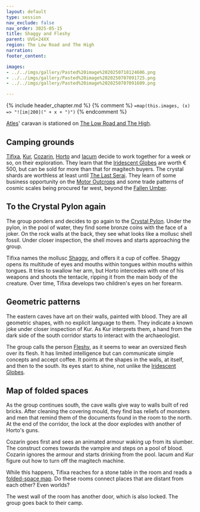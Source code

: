 ```yaml
---
layout: default
type: session
nav_exclude: false
nav_order: 3025-05-15
title: Shaggy and Fleshy
parent: UVG+24XX
region: The Low Road and The High
narration: 
footer_content: 

images:
- ../../imgs/gallery/Pasted%20image%2020250718124606.png
- ../../imgs/gallery/Pasted%20image%2020250707091725.png
- ../../imgs/gallery/Pasted%20image%2020250707091609.png

---
```


{% include header_chapter.md %}
{% comment %}
`=map(this.images, (x) => "![im|200](" + x + ")")`
{% endcomment %}

[Atles](../../directory/Atles/index.md)' caravan is stationed on [The Low Road and The High](../../directory/LowRoadHigh/index.md).

## Camping grounds

[Tifixa](../../directory/Atles/Tifixa.md), [Kur](../../directory/Atles/Kur.md), [Cozarin](../../directory/Atles/Cozarin.md), [Horto](../../directory/Atles/Horto.md) and [Iacum](../../directory/Atles/Iacum.md) decide to work together for a week or so, on their exploration.
They learn that the [Iridescent Globes](../../directory/FoldedBelow/IridescentGlobes.md) are worth € 500, but can be sold for more than that for magitech buyers.
The crystal shards are worthless at least until [The Last Serai](../../directory/LastSerai/index.md).
They learn of some business opportunity on the [Motor Outcrops](../../directory/LowRoadHigh/MotorOutcrops.md) and some trade patterns of cosmic scales being procured far west, beyond the [Fallen Umber](../../directory/FallenUmber/index.md).

## To the Crystal Pylon again

The group ponders and decides to go again to the [Crystal Pylon](../../directory/LowRoadHigh/CrystalPylon.md).
Under the pylon, in the pool of water, they find some bronze coins with the face of a joker.
On the rock walls at the back, they see what looks like a mollusc shell fossil.
Under closer inspection, the shell moves and starts approaching the group.

Tifixa names the mollusc [Shaggy](../../directory/FoldedBelow/ManEatingMolusc.md), and offers it a cup of coffee.
Shaggy opens its multitude of eyes and mouths within tongues within mouths within tongues.
It tries to swallow her arm, but Horto intercedes with one of his weapons and shoots the tentacle, ripping it from the main body of the creature.
Over time, Tifixa develops two children's eyes on her forearm.

## Geometric patterns

The eastern caves have art on their walls, painted with blood.
They are all geometric shapes, with no explicit language to them.
They indicate a known joke under closer inspection of Kur.
As Kur interprets them, a hand from the dark side of the south corridor starts to interact with the archaeologist.

The group calls the person [Fleshy](../../directory/FoldedBelow/Skinwearer.md), as it seems to wear an oversized flesh over its flesh.
It has limited intelligence but can communicate simple concepts and accept coffee.
It points at the shapes in the walls, at itself, and then to the south.
Its eyes start to shine, not unlike the [Iridescent Globes](../../directory/FoldedBelow/IridescentGlobes.md).

## Map of folded spaces

As the group continues south, the cave walls give way to walls built of red bricks.
After cleaning the covering mould, they find bas reliefs of monsters and men that remind them of the documents found in the room to the north.
At the end of the corridor, the lock at the door explodes with another of Horto's guns.

Cozarin goes first and sees an animated armour waking up from its slumber.
The construct comes towards the vampire and steps on a pool of blood.
Cozarin ignores the armour and starts drinking from the pool.
Iacum and Kur figure out how to turn off the magitech machine.

While this happens, Tifixa reaches for a stone table in the room and reads a [folded-space map](../../directory/FoldedBelow/index.md).
Do these rooms connect places that are distant from each other?
Even worlds?

The west wall of the room has another door, which is also locked.
The group goes back to their camp.
